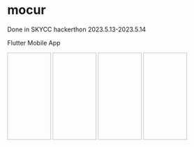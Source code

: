 # mocur
Done in SKYCC hackerthon 2023.5.13-2023.5.14

Flutter Mobile App


<img scr="(https://github.com/ChoChoMinSeo/mocurMob/assets/120074890/56a04267-4db5-41c9-be88-7e9b8264a48d)" width="100" height="200"> <img scr="images/Screenshot_1684011005.png" width="100" height="200"> <img scr="images/Screenshot_1683985812.png" width="100" height="200"> <img scr="images/Screenshot_1684011170.png" width="100" height="200"> 
